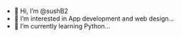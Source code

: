 - 👋 Hi, I’m @sushB2
- 👀 I’m interested in App development and web design...
- 🌱 I’m currently learning Python...
<!---
sushB2/sushB2 is a ✨ special ✨ repository because its `README.md` (this file) appears on your GitHub profile.
You can click the Preview link to take a look at your changes.
--->
